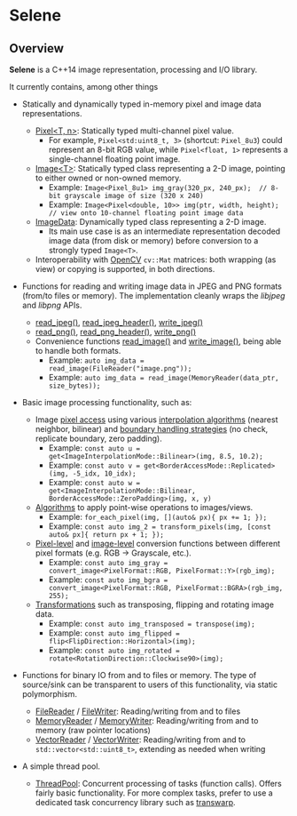 # Selene

## Overview

**Selene** is a C++14 image representation, processing and I/O library.

It currently contains, among other things

  * Statically and dynamically typed in-memory pixel and image data representations.
  	* [Pixel\<T, n\>](https://github.com/kmhofmann/selene/blob/master/src/selene/img/Pixel.hpp):
  	Statically typed multi-channel pixel value.
  	  * For example, `Pixel<std:uint8_t, 3>` (shortcut: `Pixel_8u3`) could represent an 8-bit RGB value, while
  	`Pixel<float, 1>` represents a single-channel floating point image.
  	* [Image\<T\>](https://github.com/kmhofmann/selene/blob/master/src/selene/img/Image.hpp):
  	Statically typed class representing a 2-D image, pointing to either owned or non-owned memory.
  	  * Example: `Image<Pixel_8u1> img_gray(320_px, 240_px);  // 8-bit grayscale image of size (320 x 240)`
  	  * Example: `Image<Pixel<double, 10>> img(ptr, width, height);  // view onto 10-channel floating point image data`
  	* [ImageData](https://github.com/kmhofmann/selene/blob/master/src/selene/img/ImageData.hpp):
  	Dynamically typed class representing a 2-D image.
  	  * Its main use case is as an intermediate representation decoded image data (from disk or memory) before conversion
  	to a strongly typed `Image<T>`.
  	* Interoperability with [OpenCV](https://opencv.org/) `cv::Mat` matrices:
  	both wrapping (as view) or copying is supported, in both directions. 

  * Functions for reading and writing image data in JPEG and PNG formats (from/to files or memory). The implementation
  cleanly wraps the *libjpeg* and *libpng* APIs.
  	* [read_jpeg()](https://github.com/kmhofmann/selene/blob/master/src/selene/img/JPEGRead.hpp),
  	[read_jpeg_header()](https://github.com/kmhofmann/selene/blob/master/src/selene/img/JPEGRead.hpp),
  	[write_jpeg()](https://github.com/kmhofmann/selene/blob/master/src/selene/img/JPEGWrite.hpp)
  	* [read_png()](https://github.com/kmhofmann/selene/blob/master/src/selene/img/PNGRead.hpp),
  	[read_png_header()](https://github.com/kmhofmann/selene/blob/master/src/selene/img/PNGRead.hpp),
  	[write_png()](https://github.com/kmhofmann/selene/blob/master/src/selene/img/PNGWrite.hpp)
  	* Convenience functions [read_image()](https://github.com/kmhofmann/selene/blob/master/src/selene/img/IO.hpp)
  	and [write_image()](https://github.com/kmhofmann/selene/blob/master/src/selene/img/IO.hpp), being able to handle
  	both formats.
  	  * Example: `auto img_data = read_image(FileReader("image.png"));`
  	  * Example: `auto img_data = read_image(MemoryReader(data_ptr, size_bytes));`

  * Basic image processing functionality, such as:
    * Image [pixel access](https://github.com/kmhofmann/selene/blob/master/src/selene/img/ImageAccess.hpp) using
    various [interpolation algorithms](https://github.com/kmhofmann/selene/blob/master/src/selene/img/Interpolators.hpp)
    (nearest neighbor, bilinear) and
    [boundary handling strategies](https://github.com/kmhofmann/selene/blob/master/src/selene/img/Accessors.hpp) (no
    check, replicate boundary, zero padding).
      * Example: `const auto u = get<ImageInterpolationMode::Bilinear>(img, 8.5, 10.2);`
      * Example: `const auto v = get<BorderAccessMode::Replicated>(img, -5_idx, 10_idx);`
      * Example: `const auto w = get<ImageInterpolationMode::Bilinear, BorderAccessMode::ZeroPadding>(img, x, y)`
    * [Algorithms](https://github.com/kmhofmann/selene/blob/master/src/selene/img/Algorithms.hpp) to apply point-wise
    operations to images/views.
      * Example: `for_each_pixel(img, [](auto& px){ px += 1; });`
      * Example: `const auto img_2 = transform_pixels(img, [const auto& px]{ return px + 1; });`
    * [Pixel-level](https://github.com/kmhofmann/selene/blob/master/src/selene/img/PixelConversions.hpp) and
    [image-level](https://github.com/kmhofmann/selene/blob/master/src/selene/img/ImageConversions.hpp) conversion
    functions between different pixel formats (e.g. RGB -> Grayscale, etc.).
      * Example: `const auto img_gray = convert_image<PixelFormat::RGB, PixelFormat::Y>(rgb_img);`
      * Example: `const auto img_bgra = convert_image<PixelFormat::RGB, PixelFormat::BGRA>(rgb_img, 255);`
    * [Transformations](https://github.com/kmhofmann/selene/blob/master/src/selene/img/Transformations.hpp)
    such as transposing, flipping and rotating image data. 
      * Example: `const auto img_transposed = transpose(img);`
      * Example: `const auto img_flipped = flip<FlipDirection::Horizontal>(img);`
      * Example: `const auto img_rotated = rotate<RotationDirection::Clockwise90>(img);`

  * Functions for binary IO from and to files or memory. The type of source/sink can be transparent to users of this
  functionality, via static polymorphism.
    * [FileReader](https://github.com/kmhofmann/selene/blob/master/src/selene/io/FileReader.hpp) /
    [FileWriter](https://github.com/kmhofmann/selene/blob/master/src/selene/io/FileWriter.hpp):
    Reading/writing from and to files
    * [MemoryReader](https://github.com/kmhofmann/selene/blob/master/src/selene/io/MemoryReader.hpp) /
    [MemoryWriter](https://github.com/kmhofmann/selene/blob/master/src/selene/io/MemoryWriter.hpp):
    Reading/writing from and to memory (raw pointer locations)
    * [VectorReader](https://github.com/kmhofmann/selene/blob/master/src/selene/io/VectorReader.hpp) /
    [VectorWriter](https://github.com/kmhofmann/selene/blob/master/src/selene/io/VectorWriter.hpp):
    Reading/writing from and to `std::vector<std::uint8_t>`, extending as needed when writing

  * A simple thread pool.
    * [ThreadPool](https://github.com/kmhofmann/selene/blob/master/src/selene/thread/ThreadPool.hpp):
    Concurrent processing of tasks (function calls).
    Offers fairly basic functionality. For more complex tasks, prefer to use a dedicated task concurrency library such
    as [transwarp](https://github.com/bloomen/transwarp).